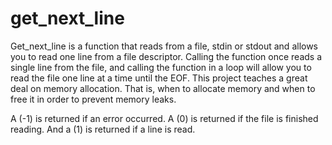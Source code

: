 # get_next_line
Get_next_line is a function that reads from a file, stdin or stdout and allows you to read one line from a file descriptor.
Calling the function once reads a single line from the file, and calling the function in a loop will allow you to read the file one line at a time until the EOF.
This project teaches a great deal on memory allocation. That is, when to allocate memory and when to free it in order to prevent memory leaks.

A (-1) is returned if an error occurred. A (0) is returned if the file is finished reading. And a (1) is returned if a line is read.
